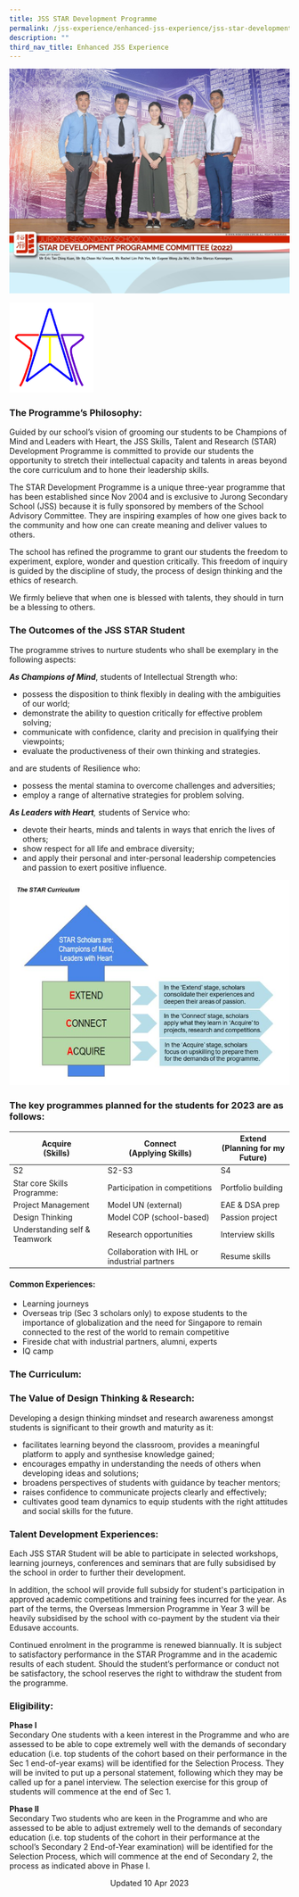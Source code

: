 ```yaml
---
title: JSS STAR Development Programme
permalink: /jss-experience/enhanced-jss-experience/jss-star-development-programme/
description: ""
third_nav_title: Enhanced JSS Experience
---
```

![](/images/STAR%20Development%20Programme%20Committee.jpg)

<img src="/images/STAR%20programme.png" style="width:30%">
		 
### The Programme’s Philosophy:
Guided by our school’s vision of grooming our students to be Champions of Mind and Leaders with Heart, the JSS Skills, Talent and Research (STAR) Development Programme is committed to provide our students the opportunity to stretch their intellectual capacity and talents in areas beyond the core curriculum and to hone their leadership skills.

The STAR Development Programme is a unique three-year programme that has been established since Nov 2004 and is exclusive to Jurong Secondary School (JSS) because it is fully sponsored by members of the School Advisory Committee. They are inspiring examples of how one gives back to the community and how one can create meaning and deliver values to others.&nbsp;

The school has refined the programme to grant our students the freedom to experiment, explore, wonder and question critically. This freedom of inquiry is guided by the discipline of study, the process of design thinking and the ethics of research.&nbsp;

We firmly believe that when one is blessed with talents, they should in turn be a blessing to others.


### The Outcomes of the JSS STAR Student
The programme strives to nurture students who shall be exemplary in the following aspects:

_**As Champions of Mind**_,&nbsp;students of Intellectual Strength who:
* possess the disposition to think flexibly in dealing with the ambiguities of our world;
* demonstrate the ability to question critically for effective problem solving;
* communicate with confidence, clarity and precision in qualifying their viewpoints;
* evaluate the productiveness of their own thinking and strategies.

and are students of Resilience who:
* possess the mental stamina to overcome challenges and adversities;
* employ a range of alternative strategies for problem solving.

_**As Leaders with Heart**,_&nbsp;students of Service who:
* devote their hearts, minds and talents in ways that enrich the lives of others;
* show respect for all life and embrace diversity;
* and apply their personal and inter-personal leadership competencies and passion to exert positive influence.

![](/images/star%20framework.JPG)

### The key programmes planned for the students for 2023 are as follows:


| **Acquire** <br> (Skills) | **Connect** <br>(Applying Skills) | **Extend** <br> (Planning for my Future) |
| -------- | -------- | -------- |
|  S2   | S2-S3     | S4    |
|   Star core Skills Programme:  | Participation in competitions     | Portfolio building  |
|  Project Management   | Model UN (external)     |EAE &amp; DSA prep     |
|   Design Thinking  | Model COP (school-based)     | Passion project    |
|  Understanding self &amp; Teamwork    | Research opportunities   |Interview skills     |
|      | Collaboration with IHL or industrial partners   | Resume skills     |

#### Common Experiences:
* Learning journeys
* Overseas trip (Sec 3 scholars only) to expose students to the importance of globalization and the need for Singapore to remain connected to the rest of the world to remain competitive
* Fireside chat with industrial partners, alumni, experts 
* IQ camp



### The Curriculum:



### The Value of Design Thinking &amp; Research:

Developing a design thinking mindset and research awareness amongst students is significant to their growth and maturity as it:
* facilitates learning beyond the classroom, provides a meaningful platform to apply and synthesise knowledge gained;
* encourages empathy in understanding the needs of others when developing ideas and solutions;
* broadens perspectives of students with guidance by teacher mentors;
* raises confidence to communicate projects clearly and effectively;
* cultivates good team dynamics to equip students with the right attitudes and social skills for the future.

### Talent Development Experiences:
Each JSS STAR Student will be able to participate in selected workshops, learning journeys, conferences and seminars that are fully subsidised by the school in order to further their development.&nbsp;

In addition, the school will provide full subsidy for student's participation in approved academic competitions and training fees incurred for the year. As part of the terms, the Overseas Immersion Programme in Year 3 will be heavily subsidised by the school with co-payment by the student via their Edusave accounts.  

Continued enrolment in the programme is renewed biannually. It is subject to satisfactory performance in the STAR Programme and in the academic results of each student. Should the student’s performance or conduct not be satisfactory, the school reserves the right to withdraw the student from the programme.

### Eligibility:

**Phase I** <br>
Secondary One students with a keen interest in the Programme and who are assessed to be able to cope extremely well with the demands of secondary education (i.e. top students of the cohort based on their performance in the Sec 1 end-of-year exams) will be identified for the Selection Process. They will be invited to put up a personal statement, following which they may be called up for a panel interview. The selection exercise for this group of students will commence at the end of Sec 1.  
  
**Phase II** <br>
Secondary Two students who are keen in the Programme and who are assessed to be able to adjust extremely well to the demands of secondary education (i.e. top students of the cohort in their performance at the school’s Secondary 2 End-of-Year examination) will be identified for the Selection Process, which will commence at the end of Secondary 2, the process as indicated above in Phase I.

<center> Updated 10 Apr 2023 </center>